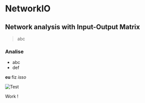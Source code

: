 # NetworkIO
## Network analysis with Input-Output Matrix

> abc

### Analise

- abc
- def

**eu** fiz *isso* 

![Test](/NetworkandIO/net_gif_000.gif "Test")

Work !
